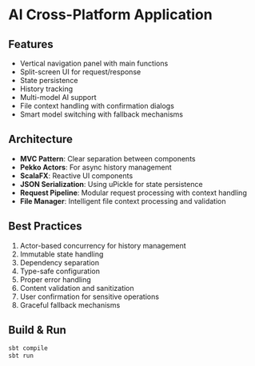 # AI Cross-Platform Application

## Features
- Vertical navigation panel with main functions
- Split-screen UI for request/response
- State persistence
- History tracking
- Multi-model AI support
- File context handling with confirmation dialogs
- Smart model switching with fallback mechanisms

## Architecture
- **MVC Pattern**: Clear separation between components
- **Pekko Actors**: For async history management
- **ScalaFX**: Reactive UI components
- **JSON Serialization**: Using uPickle for state persistence
- **Request Pipeline**: Modular request processing with context handling
- **File Manager**: Intelligent file context processing and validation

## Best Practices
1. Actor-based concurrency for history management
2. Immutable state handling
3. Dependency separation
4. Type-safe configuration
5. Proper error handling
6. Content validation and sanitization
7. User confirmation for sensitive operations
8. Graceful fallback mechanisms

## Build & Run
```sbt
sbt compile
sbt run